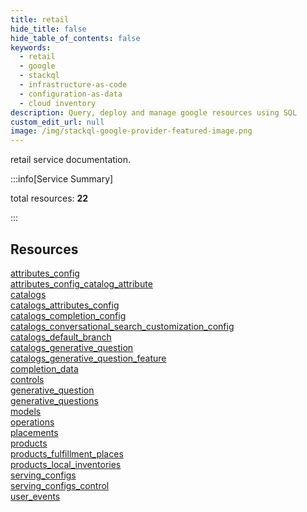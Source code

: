```yaml
---
title: retail
hide_title: false
hide_table_of_contents: false
keywords:
  - retail
  - google
  - stackql
  - infrastructure-as-code
  - configuration-as-data
  - cloud inventory
description: Query, deploy and manage google resources using SQL
custom_edit_url: null
image: /img/stackql-google-provider-featured-image.png
---
```


retail service documentation.

:::info[Service Summary]

total resources: __22__  

:::

## Resources
<div class="row">
<div class="providerDocColumn">
<a href="/services/retail/attributes_config/">attributes_config</a><br />
<a href="/services/retail/attributes_config_catalog_attribute/">attributes_config_catalog_attribute</a><br />
<a href="/services/retail/catalogs/">catalogs</a><br />
<a href="/services/retail/catalogs_attributes_config/">catalogs_attributes_config</a><br />
<a href="/services/retail/catalogs_completion_config/">catalogs_completion_config</a><br />
<a href="/services/retail/catalogs_conversational_search_customization_config/">catalogs_conversational_search_customization_config</a><br />
<a href="/services/retail/catalogs_default_branch/">catalogs_default_branch</a><br />
<a href="/services/retail/catalogs_generative_question/">catalogs_generative_question</a><br />
<a href="/services/retail/catalogs_generative_question_feature/">catalogs_generative_question_feature</a><br />
<a href="/services/retail/completion_data/">completion_data</a><br />
<a href="/services/retail/controls/">controls</a>
</div>
<div class="providerDocColumn">
<a href="/services/retail/generative_question/">generative_question</a><br />
<a href="/services/retail/generative_questions/">generative_questions</a><br />
<a href="/services/retail/models/">models</a><br />
<a href="/services/retail/operations/">operations</a><br />
<a href="/services/retail/placements/">placements</a><br />
<a href="/services/retail/products/">products</a><br />
<a href="/services/retail/products_fulfillment_places/">products_fulfillment_places</a><br />
<a href="/services/retail/products_local_inventories/">products_local_inventories</a><br />
<a href="/services/retail/serving_configs/">serving_configs</a><br />
<a href="/services/retail/serving_configs_control/">serving_configs_control</a><br />
<a href="/services/retail/user_events/">user_events</a>
</div>
</div>